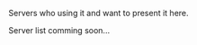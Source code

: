 <!--
text-type: bare text
language: english
-->
Servers who using it and want to present it here.

Server list comming soon... 